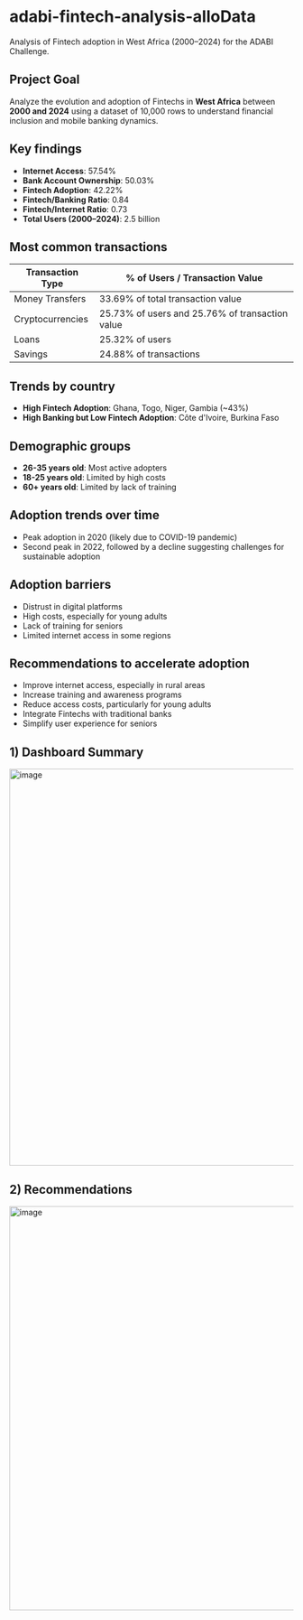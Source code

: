 # adabi-fintech-analysis-alloData
Analysis of Fintech adoption in West Africa (2000–2024) for the ADABI Challenge.

## Project Goal

Analyze the evolution and adoption of Fintechs in **West Africa** between **2000 and 2024** using a dataset of 10,000 rows to understand financial inclusion and mobile banking dynamics.



## Key findings

- **Internet Access**: 57.54%  
- **Bank Account Ownership**: 50.03%  
- **Fintech Adoption**: 42.22%  
- **Fintech/Banking Ratio**: 0.84  
- **Fintech/Internet Ratio**: 0.73  
- **Total Users (2000–2024)**: 2.5 billion  



##  Most common transactions

| Transaction Type    | % of Users / Transaction Value  |
|---------------------|---------------------------------|
| Money Transfers     | 33.69% of total transaction value |
| Cryptocurrencies    | 25.73% of users and 25.76% of transaction value |
| Loans               | 25.32% of users                  |
| Savings             | 24.88% of transactions          |



## Trends by country

- **High Fintech Adoption**: Ghana, Togo, Niger, Gambia (~43%)  
- **High Banking but Low Fintech Adoption**: Côte d'Ivoire, Burkina Faso


##  Demographic groups

- **26-35 years old**: Most active adopters  
- **18-25 years old**: Limited by high costs  
- **60+ years old**: Limited by lack of training  


## Adoption trends over time

- Peak adoption in 2020 (likely due to COVID-19 pandemic)  
- Second peak in 2022, followed by a decline suggesting challenges for sustainable adoption  


##  Adoption barriers

- Distrust in digital platforms  
- High costs, especially for young adults  
- Lack of training for seniors  
- Limited internet access in some regions  

##  Recommendations to accelerate adoption

- Improve internet access, especially in rural areas  
- Increase training and awareness programs  
- Reduce access costs, particularly for young adults  
- Integrate Fintechs with traditional banks  
- Simplify user experience for seniors  

## 1) Dashboard Summary

<img width="1246" height="703" alt="image" src="https://github.com/user-attachments/assets/1a34b338-eccd-4c72-bbe7-5f0076acc57a" />

## 2) Recommendations

<img width="1263" height="716" alt="image" src="https://github.com/user-attachments/assets/ff3cddcf-fd91-4ecf-a3de-6ae27cb29bd7" />

